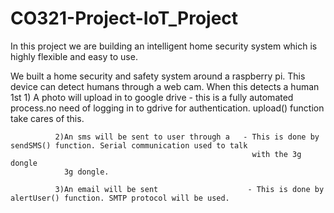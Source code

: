 # CO321-Project-IoT_Project
In this project we are building an intelligent home security system which is highly flexible and easy to use.

We built a home security and safety system around a raspberry pi. This device can detect humans through a web cam. 
When this detects a human 1st
              1) A photo will upload in to google drive - this is a fully automated process.no need of logging in to gdrive
                                                          for authentication. upload() function take cares of this.
                                                      
              2)An sms will be sent to user through a   - This is done by sendSMS() function. Serial communication used to talk 
                                                          with the 3g dongle
                3g dongle.
                
              3)An email will be sent                    - This is done by alertUser() function. SMTP protocol will be used.
